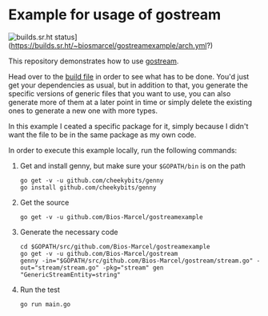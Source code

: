 # Example for usage of gostream

![builds.sr.ht status](https://builds.sr.ht/~biosmarcel/gostreamexample/arch.yml.svg)](https://builds.sr.ht/~biosmarcel/gostreamexample/arch.yml?)

This repository demonstrates how to use
[gostream](https://github.com/Bios-Marcel/gostream).

Head over to the [build file](.builds/arch.yml) in order to see what has to be
done. You'd just get your dependencies as usual, but in addition to that, you
generate the specific versions of generic files that you want to use, you can
also generate more of them at a later point in time or simply delete the
existing ones to generate a new one with more types.

In this example I ceated a specific package for it, simply because I didn't
want the file to be in the same package as my own code.

In order to execute this example locally, run the following commands:

1. Get and install genny, but make sure your `$GOPATH/bin` is on the path
    ```shell
    go get -v -u github.com/cheekybits/genny
    go install github.com/cheekybits/genny
    ```
2. Get the source
    ```shell
    go get -v -u github.com/Bios-Marcel/gostreamexample
    ```
3. Generate the necessary code
    ```shell
    cd $GOPATH/src/github.com/Bios-Marcel/gostreamexample
    go get -v -u github.com/Bios-Marcel/gostream
    genny -in="$GOPATH/src/github.com/Bios-Marcel/gostream/stream.go" -out="stream/stream.go" -pkg="stream" gen "GenericStreamEntity=string"
    ```
4. Run the test
    ```shell
    go run main.go
    ```
